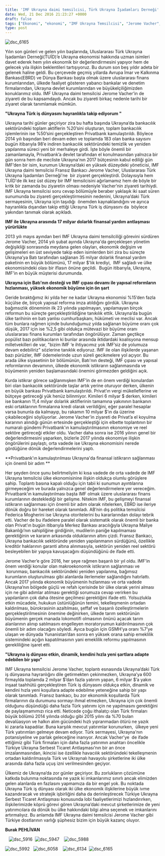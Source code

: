 ```yaml
---
title: 'IMF Ukrayna daimi temsilcisi, Türk Ukrayna İşadamları Derneği''nde konuğumuzdu'
date: Wed, 21 Dec 2016 21:23:27 +0000
draft: false
tags: ["Ekonomi", "ekonomi", "IMF Ukrayna Temsilcisi", "Jerome Vacher", "TUİD (Türk Ukrayna İşadamları Derneği)", "Ukrayna", "Ukrayna Türk İş Dünyası", "Ukrayna Türk Toplumu", "Ukrayna yatırım"]
type: post
---
```


![dsc_6165](https://burakpehlivan.org/wp-content/uploads/2016/12/DSC_6165.jpg)


Yılın son günleri ve gelen yılın başlarında, Uluslararası Türk Ukrayna İşadamları Derneği(TUİD)’e Ukrayna ekonomisi hakkında uzman isimleri davet ederek hem yılın ekonomik bir değerlendirmesini yapıyor hem de gelecek yıla ilişkin beklentileri tartışıyoruz. Bu durum son beş yıldır adeta bir gelenek haline geldi. Bu çerçevede geçmiş yıllarda Avrupa İmar ve Kalkınma Bankası(EBRD) ve Dünya Bankası başta olmak üzere uluslararası finans kurumlarından, ülkede faaliyet gösteren yabancı bankalar ve denetim firmalarından, Ukrayna devlet kurumlarından ve büyükelçiliğimizden konuklarımız oldu. IMF Ukrayna daimi temsilcisi Jerome Vacher’in de ziyareti de bu kapsamdaydı. Ancak bu ziyareti birkaç nedenle tarihi bir ziyaret olarak tanımlamak mümkün. 




**"Ukrayna Türk iş dünyasını hayranlıkla takip ediyorum "**




Ukrayna tarihi günler geçiriyor zira bu hafta başında Ukrayna’da bankacılık sektöründeki toplam aktiflerin %20’sini oluşturan, toplam bankacılık işlemlerinin ise %50’sini gerçekleştiren Privatbank kamulaştırıldı. Böylece 2014 yılı başından beri devam eden ve toplamda 183 olan banka sayısını bugün itibarıyla 98’e indiren bankacılık sektöründeki temizlik ve yeniden yapılanma süreci yeni bir merhaleye girdi. İşte böyle önemli bir zamanlamayla, Privatbank’a devlet tarafından el konulmasından yalnızca bir gün sonra hem de mecliste Ukrayna'nın 2017 bütçesinin kabul ediliği gün IMF’den bir isim, kurumun Ukrayna’daki en yüksek düzeydeki yöneticisi, IMF Ukrayna daimi temsilcisi Fransız Bankacı Jerome Vacher, Uluslararası Türk Ukrayna İşadamları Derneği'ne  bir ziyaret gerçekleştirdi. Dolayısıyla hem TUİD'de ilk kez üst düzey bir IMF temsilcisini ağırlamamız hem de böyle bir kritk bir zamanda bu ziyaretin olması nedeniyle Vacher’nin ziyareti tarihiydi. IMF Ukrayna temsilcisi soru cevap bölümüyle beraber yaklaşık iki saat süren sunumunda bu ziyareti gerçekleştirmesinin nedenini, Ukrayna’daki Türk sermayesinin, Ukrayna için taşıdığı  önemden kaynaklandığını ve ayrıca hayranlıkla dışarıdan takip ettiği Ukrayna Türk iş dünyasını da  böylece yakından tanımak olarak açıkladı.




**IMF ile Ukrayna arasında 17 milyar dolarlık finansal yardım antlaşması yürürlükte**




2013 yılı mayıs ayından beri IMF Ukrayna daimi temsilciliği görevini sürdüren Jerome Vacher, 2014 yılı şubat ayında Ukrayna'da gerçekleşen yönetim değişikliği sonrasında meydana gelen olayları, ekonomik değişim ve gelişimeleri en üst seviyede takip eden isimlerden biri zira bu süreçte Ukrayna’ya Batı tarafından sağlanan 35 milyar dolarlık finansal yardım paketinin en büyük bölümünü, 17 milyar $'lık krediyi,  IMF sağladı ve ülke ekonomisindeki olası bir iflasın önüne geçildi.  Bugün itibarıyla, Ukrayna, IMF'in en büyük müşterisi durumunda. 




**Ukrayna için Batı'nın desteği ve IMF çıpası devamı ile yapısal reformların hızlanması, yüksek ekonomik büyüme için ön şart**




Geride bıraktığımız iki yılda her ne kadar Ukrayna ekonomisi %15’den fazla küçülse de, birçok yapısal reforma imza atıldığını gördük. Ukrayna bağımsızlık döneminin ilk 23 yılında yapılmayan, yapılamayan birçok reformun bu süreçte gerçekleştirildiğine tanıkılık ettik. Ukrayna’da bugün ülke tarihinin en batı yanlısı cumhurbaşkanı, hükümeti ve meclisi var. Ancak tüm bunlara rağmen içinde bulunduğumuz yılda sağlanan büyüme oranı çok düşük, 2017 için ise %2,5 gibi oldukça mütevazi bir büyüme oranı uluslararası finans kurumları tarafından öngörülüyor. Zaman geçtikçe popülist bazı politikacıların ki bunlar arasında iktidardaki koalisyona mensup milletvekilleri de var, "bizim IMF ‘e ihtiyacımız yok IMF’siz de yolumuza devam edebiliriz" sözlerine tanıklık ediyoruz. IMF ile olan ilişkilerde yaşanan bazı pürüzler, IMF ödemelerinde uzun süreli gecikmelere yol açıyor. Bu arada ülke siyasetinin bir bölümünün, Batı'nın desteği, IMF çıpası ve yapısal reformlarının devamının, ülkede ekonomik istikrarın sağlanmasında ve büyümenin yeniden başlamasındaki önemini görmezden geldiğini açık.




Kurda istikrar görece sağlanmışken IMF’in de en önem verdiği konulardan biri olan bankacılık sektöründe taşlar artık yerine oturuyor derken, ülkenin en büyük bankası Privatbank kamulaştırıldı. Privat’ın vergi mükelleflerine ve bütçeye getireceği yük henüz bilinmiyor. Kimileri 6 milyar $ derken, kimileri ise bankanın 11,4 milyar dolarlık aktiflerinin tamamına yakınının bankanın eski ortaklarının firmalarına kredi olarak verildiğini, eğer paralel hesaplar varsa bununla da kalmayıp, bu rakamın 10 milyar $’ın da üzerine çıkabileceğini söylüyorlar. Jerome Vacher'in ziyareti de Privat’a el koyulma kararının alındığı günün ertesinde gerçekleştiği için elbette toplantının bir numaralı gündemi Privatbank'ın kamulaştırılmasının ekonomiye ve reel sektöre getireceği etkiler oldu. Vacher daha sonra ise 2016 yılının genel bir değerlendirmesini yaparken, bizlerle 2017 yılında ekonomiye ilişkin öngörülerini paylaştı, orta vadede ise Ukrayna ekonomisini nerede gördüğüne dönük değerlendirmelerini yaptı. 




**Privatbank'ın kamulaştırılması Ukrayna'da finansal istikrarın sağlanması için önemli bir adım **




Her şeyden önce şunu belirtmeliyim ki kısa vadede de orta vadede de IMF Ukrayna temsilcisi ülke ekonomisinine ilişkin oldukça olumlu görüşlere sahip. Toplantı basına kapalı olduğu için tabii ki sunumun ayıntılarına girmeyeceğim ve burada yalnızca genel değerlendirmelere yer vereceğim. Privatbank’ın kamulaştırılması başta IMF olmak üzere uluslararası finans kurumlarının desteklediği bir gelişme. Nitekim IMF, bu gelişmeyi finansal istikrarın sağlanması için önemli bir adım olarak nitelerken, EBRD ise ileriye dönük doğru bir hareket olarak tanımladı. AB’nin dış politika temsilcisi Federica Mogherini ise Ukrayna otoritelerini bu kararlarından dolayı tebrik etti. Vacher de bu ifadelere paralel olarak sistematik olarak önemli bir banka olan Privat’ın bugün itibarıyla Merkez Bankası aracılığıyla Ukrayna Maliye Bakanlığı’nın sahipliğine girdiğinin, mudilerin paniğe kapılmaması gerektiğinin ve kararın arkasında olduklarının altını çizdi. Fransız Bankacı, Ukrayna bankacılık sektöründe yeniden yapılanmanın sürdüğünü, özellikle kreditör haklarının garanti altına alınmasıyla, sektörün yeniden reel sektörü besleyebilen bir yapıya kavuşacağını düşündüğünü de ifade etti.




Jerome Vacher’e göre 2016, her şeye rağmen başarılı bir yıl oldu. IMF’in önem verdiği konular olan makroekonomik istikrarın sağlanması ve  korunması, bankacılık sektöründeki yeniden yapılanma, bağımsız kurumların oluşturulması gibi alanlarda ilerlemeler sağlandığını hatırlattı. Ancak 2017 yılında ekonomik büyümenin hızlanması ve orta vadede Ukrayna’nın bölgede güçlü ve refah içerisinde bir ülke olarak yerini alması için ne gibi adımlar atılması gerektiği sorumuza cevap verirken bu yapılanların çok daha ötesine geçilmesi gerektiğini ifade etti. Yolsuzlukla etkin mücadele, hukukun üstünlüğünün temini, tekelleşmenin ortadan kaldırılması, bürokrasinin azaltılması, şeffaf ve başarılı özelleştirmelerin gerçekleştirilmesinin önemine değinirken, ülkede tarım sektörünün büyümenin gerçek manada lokomotifi olmasının önünü açacak tarım alanlarının alınıp satılmasını engelleyen moratoryumun kaldırılmasının çok önemli bir adım olacağını söyledi. Ayıca bugün için GSMH’ya oranı %7’ye ulaşan ve dünyada Yunanistan’dan sonra en yüksek orana sahip emeklilik sistemindeki açığın kapatılmasının yani emeklilik reformu yapılmasının gerekliliğine işaret etti.  




**"Ukrayna iş dünyası etkin, dinamik, kendini hızla yeni şartlara adapte edebilen bir yapı"**




IMF Ukrayna temsilcisi Jerome Vacher, toplantı esnasında Ukrayna’daki Türk iş dünyasına hayranlığını dile getirmekten çekinmezken, Ukrayna’ya 600 firmaylda toplamda 2 milyar $’dan fazla yatırım yapan, 6 milyar $’a yakın inşaat taahhütü gerçekleştiren Türk iş dünyasını oldukça etkin, dinamik ve kendini hızla yeni koşullara adapte edebilme yeteneğine sahip bir yapı olarak tanımladı. Fransız bankacı, bu zor ekonomik koşullarda Türk firmalarının da durumunu sormayı ihmal etmezken, Ukrayna için çok önemli olduğunu düşündüğü daha fazla Türk yatırımı için ne yapılmasını gerektiğini de paylaşmamımızı rica etti. Neticede çoğu ithalatçı olan Türk firmaları büyük bölümü 2014 yılında olduğu gibi 2015 yılını da %70 bulan devalüasyon ve halkın alım gücündeki hızlı yıpranmadan ötürü ne yazık ki zararla kapadılar. Buna karşılık mevcut yatırımlar korunurken,  ülkeye yeni Türk yatırımları gelmeye devam ediyor. Türk sermayesi, Ukrayna'nın potansiyeline ve parlak geleceğine inanıyor. Ancak Vacher'ye  de ifade ettiğimiz gibi Türk firmaları için daha fazla yatırımın anahtarı öncelikle Türkiye Ukrayna Serbest Ticaret Antlaşması’nın bir an önce imzalanmasından, ikincisi ise özellikle havacılık sektöründeki tekelleşmenin ortadan kaldırılmasıyla Türk ve Ukraynalı havayolu şirketlerine iki ülke arasında daha fazla uçuş izni verilmesinden geçiyor.




Ülkemiz de Ukrayna’da zor günler geçiriyor. Bu zorlukların çözümüne katkıda bulunma noktasında ne yazık ki imkanlarımız sınırlı ancak elimizden gelen alanlarda en fazlasını yapmamıza da bir engel yok. Bu noktada Ukrayna Türk iş dünyası olarak iki ülke ekonomik ilişkilerine büyük ivme kazandıracak ve stratejik işbirliğini daha da derinleştirecek Türkiye Ukrayna Serbest Ticaret Antlaşması konusunda lobi faaliyetlerimizi hızlandırırken, ilişkilerimizde köprü görevi gören Ukrayna’daki mevcut şirketlerimize de yeni yatırımcılara da dönük bu ülke hakkındaki bilgi alma seçenek ve imkanlarını artırmalıyız. Bu anlamda IMF Ukrayna daimi temsilcisi Jerome Vacher gibi Türkiye dostlarının varlığı şüphesiz bizim için büyük kazanç oluyor. 




**Burak PEHLİVAN**


   ![dsc_5916](https://burakpehlivan.org/wp-content/uploads/2016/12/DSC_5916.jpg)  ![dsc_5947](https://burakpehlivan.org/wp-content/uploads/2016/12/DSC_5947.jpg)    ![dsc_5988](https://burakpehlivan.org/wp-content/uploads/2016/12/DSC_5988.jpg)

![dsc_5992](https://burakpehlivan.org/wp-content/uploads/2016/12/DSC_5992.jpg)   ![dsc_6058](https://burakpehlivan.org/wp-content/uploads/2016/12/DSC_6058.jpg)    ![dsc_6134](https://burakpehlivan.org/wp-content/uploads/2016/12/DSC_6134.jpg)  ![dsc_6165](https://burakpehlivan.org/wp-content/uploads/2016/12/DSC_6165.jpg)